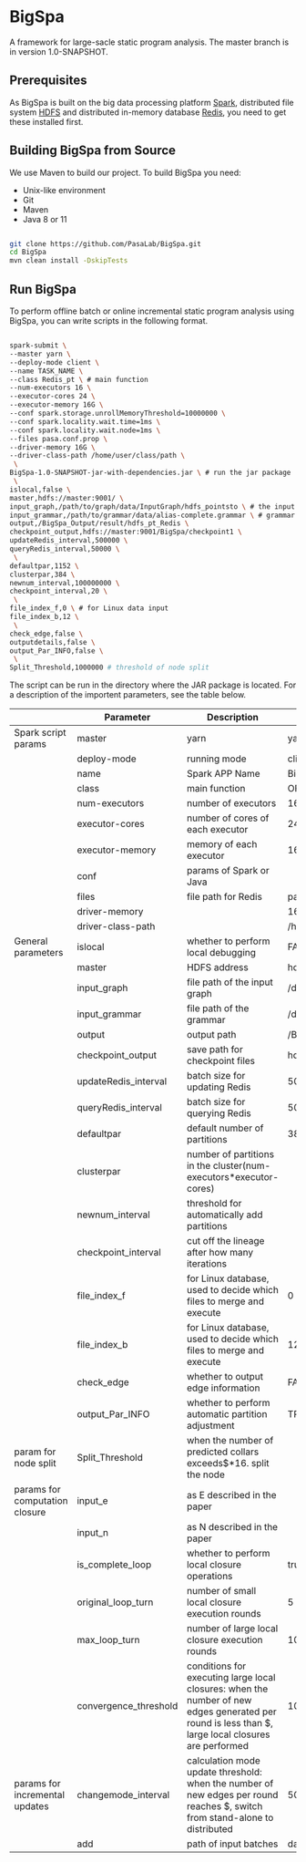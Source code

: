 # BigSpa

A framework for large-sacle static program analysis. The master branch is in version 1.0-SNAPSHOT.

## Prerequisites

As BigSpa is built on the big data processing platform [Spark](https://github.com/apache/spark), distributed file system [HDFS](https://github.com/apache/hadoop) and distributed in-memory database [Redis](https://github.com/antirez/redis), you need to get these installed first.

## Building BigSpa from Source

We use Maven to build our project. To build BigSpa you need:

- Unix-like environment
- Git
- Maven
- Java 8 or 11

``` bash

git clone https://github.com/PasaLab/BigSpa.git
cd BigSpa
mvn clean install -DskipTests
```

## Run BigSpa

To perform offline batch or online incremental static program analysis using BigSpa, you can write scripts in the following format.

``` bash

spark-submit \
--master yarn \
--deploy-mode client \
--name TASK_NAME \
--class Redis_pt \ # main function
--num-executors 16 \
--executor-cores 24 \
--executor-memory 16G \
--conf spark.storage.unrollMemoryThreshold=10000000 \
--conf spark.locality.wait.time=1ms \
--conf spark.locality.wait.node=1ms \
--files pasa.conf.prop \
--driver-memory 16G \
--driver-class-path /home/user/class/path \
 \
BigSpa-1.0-SNAPSHOT-jar-with-dependencies.jar \ # run the jar package
 \
islocal,false \
master,hdfs://master:9001/ \
input_graph,/path/to/graph/data/InputGraph/hdfs_pointsto \ # the input graph data
input_grammar,/path/to/grammar/data/alias-complete.grammar \ # grammar
output,/BigSpa_Output/result/hdfs_pt_Redis \
checkpoint_output,hdfs://master:9001/BigSpa/checkpoint1 \
updateRedis_interval,500000 \
queryRedis_interval,50000 \
 \
defaultpar,1152 \
clusterpar,384 \
newnum_interval,100000000 \
checkpoint_interval,20 \
 \
file_index_f,0 \ # for Linux data input
file_index_b,12 \
 \
check_edge,false \
outputdetails,false \
output_Par_INFO,false \
 \
Split_Threshold,1000000 # threshold of node split

```

The script can be run in the directory where the JAR package is located. For a description of the importent parameters, see the table below.

|                                | Parameter             | Description                                                                                                                                        | Value for Reference                  |
|--------------------------------|-----------------------|----------------------------------------------------------------------------------------------------------------------------------------------------|--------------------------------------|
| Spark script params            | master                | yarn                                                                                                                                               | yarn                                 |
|                                | deploy-mode           | running mode                                                                                                                                       | client                               |
|                                | name                  | Spark APP Name                                                                                                                                     | BigSpa.offline.psql.df               |
|                                | class                 | main function                                                                                                                                      | OFFLINE.Redis_pt                     |
|                                | num-executors         | number of executors                                                                                                                                | 16                                   |
|                                | executor-cores        | number of cores of each executor                                                                                                                   | 24                                   |
|                                | executor-memory       | memory of each executor                                                                                                                            | 16G                                  |
|                                | conf                  | params of Spark or Java                                                                                                                            |                                      |
|                                | files                 | file path for Redis                                                                                                                                | pasa.conf.prop                       |
|                                | driver-memory         |                                                                                                                                                    | 16G                                  |
|                                | driver-class-path     |                                                                                                                                                    | /home/experiment/jiangxi/res/        |
| General parameters             | islocal               | whether to perform local debugging                                                                                                                 | FALSE                                |
|                                | master                | HDFS address                                                                                                                                       | hdfs://master:9001/                  |
|                                | input_graph           | file path of the input graph                                                                                                                       | /data/linux.pt                       |
|                                | input_grammar         | file path of the grammar                                                                                                                           | /data/grammar                        |
|                                | output                | output path                                                                                                                                        | /BigSpa/result/hdfs_pt_Redis         |
|                                | checkpoint_output     | save path for checkpoint files                                                                                                                     | hdfs://master:9001/BigSpa/checkpoint |
|                                | updateRedis_interval  | batch size for updating Redis                                                                                                                      | 500000                               |
|                                | queryRedis_interval   | batch size for querying Redis                                                                                                                      | 50000                                |
|                                | defaultpar            | default number of partitions                                                                                                                       | 384/768/1152                         |
|                                | clusterpar            | number of partitions in the cluster(num-executors*executor-cores)                                                                                  |                                      |
|                                | newnum_interval       | threshold for automatically add partitions                                                                                                         |                                      |
|                                | checkpoint_interval   | cut off the lineage after how many iterations                                                                                                      |                                      |
|                                | file_index_f          | for Linux database, used to decide which files to merge and execute                                                                                | 0                                    |
|                                | file_index_b          | for Linux database, used to decide which files to merge and execute                                                                                | 12                                   |
|                                | check_edge            | whether to output edge information                                                                                                                 | FALSE                                |
|                                | output_Par_INFO       | whether to perform automatic partition adjustment                                                                                                  | TRUE                                 |
| param for node split           | Split_Threshold       | when the number of predicted collars exceeds$*16. split the node                                                                                   |                                      |
| params for computation closure | input_e               | as E described in the paper                                                                                                                        |                                      |
|                                | input_n               | as N described in the paper                                                                                                                        |                                      |
|                                | is_complete_loop      | whether to perform local closure operations                                                                                                        |  true                                |
|                                | original_loop_turn    | number of small local closure execution rounds                                                                                                     | 5                                    |
|                                | max_loop_turn         | number of large local closure execution rounds                                                                                                     | 100                                  |
|                                | convergence_threshold | conditions for executing large local closures: when the number of new edges generated per round is less than $, large local closures are performed | 10000                                |
| params for incremental updates | changemode_interval   | calculation mode update threshold: when the number of new edges per round reaches $, switch from stand-alone to distributed                        | 50000                                |
|                                | add                   | path of input batches                                                                                                                              | data/httpd.pt.batch/batches          |
